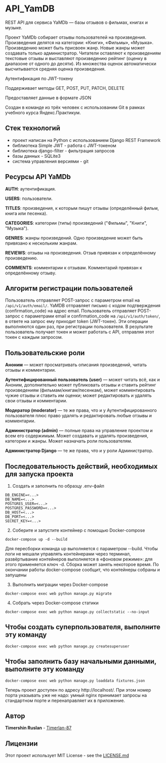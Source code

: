# API_YamDB

REST API для сервиса YaMDb — базы отзывов о фильмах, книгах и музыке.

Проект YaMDb собирает отзывы пользователей на произведения. Произведения делятся на категории: «Книги», «Фильмы», «Музыка».
Произведению может быть присвоен жанр. Новые жанры может создавать только администратор.
Читатели оставляют к произведениям текстовые отзывы и выставляют произведению рейтинг (оценку в диапазоне от одного до десяти).
Из множества оценок автоматически высчитывается средняя оценка произведения.

Аутентификация по JWT-токену

Поддерживает методы GET, POST, PUT, PATCH, DELETE

Предоставляет данные в формате JSON

Cоздан в команде из трёх человек с использованим Git в рамках учебного курса Яндекс.Практикум.

## Стек технологий

- проект написан на Python с использованием Django REST Framework
- библиотека Simple JWT - работа с JWT-токеном
- библиотека django-filter - фильтрация запросов
- базы данных - SQLite3
- система управления версиями - git

## Ресурсы API YaMDb

**AUTH**: аутентификация.

**USERS**: пользователи.

**TITLES**: произведения, к которым пишут отзывы (определённый фильм, книга или песенка).

**CATEGORIES**: категории (типы) произведений ("Фильмы", "Книги", "Музыка").

**GENRES**: жанры произведений. Одно произведение может быть привязано к нескольким жанрам.

**REVIEWS**: отзывы на произведения. Отзыв привязан к определённому произведению.

**COMMENTS**: комментарии к отзывам. Комментарий привязан к определённому отзыву.

## Алгоритм регистрации пользователей

Пользователь отправляет POST-запрос с параметром email на `/api/v1/auth/email/`.
YaMDB отправляет письмо с кодом подтверждения (confirmation_code) на адрес email.
Пользователь отправляет POST-запрос с параметрами email и confirmation_code на `/api/v1/auth/token/`, в ответе на запрос ему приходит token (JWT-токен).
Эти операции выполняются один раз, при регистрации пользователя. В результате пользователь получает токен и может работать с API, отправляя этот токен с каждым запросом.

## Пользовательские роли

**Аноним** — может просматривать описания произведений, читать отзывы и комментарии.

**Аутентифицированный пользователь (user)** — может читать всё, как и Аноним, дополнительно может публиковать отзывы и ставить рейтинг произведениям (фильмам/книгам/песенкам), может комментировать чужие отзывы и ставить им оценки; может редактировать и удалять свои отзывы и комментарии.

**Модератор (moderator)** — те же права, что и у Аутентифицированного пользователя плюс право удалять и редактировать любые отзывы и комментарии.

**Администратор (admin)** — полные права на управление проектом и всем его содержимым. Может создавать и удалять произведения, категории и жанры. Может назначать роли пользователям.

**Администратор Django** — те же права, что и у роли Администратор.

## Последовательность действий, необходимых для запуска проекта

1. Создать и заполнить по образцу .env-файл
```
DB_ENGINE=<...>
DB_NAME=<...>
POSTGRES_USER=<...>
POSTGRES_PASSWORD=<...>
DB_HOST=<...>
DB_PORT=<...>
SECRET_KEY=<...>
```

2. Соберите и запустите контейнер с помощью Docker-compose
```
docker-compose up -d --build 
```
Для пересборки команда up выполняется с параметром --build.
Чтобы логи не мешали управлять контейнерами через терминал, развёртывание контейнеров выполняется в «фоновом режиме»: для этого применяется ключ -d.
Сборка может занять некоторое время. По окончании работы docker-compose сообщит, что контейнеры собраны и запущены

3. Выполнить миграции через Docker-compose
```
docker-compose exec web python manage.py migrate
```
4. Собрать через Docker-compose статики
```
docker-compose exec web python manage.py collectstatic --no-input
```  

## Чтобы создать суперпользователя, выполните эту команду
```
docker-compose exec web python manage.py createsuperuser
```  

## Чтобы заполнить базу начальными данными, выполните эту команду
```
docker-compose exec web python manage.py loaddata fixtures.json
```  

Теперь проект доступен по адресу http://localhost/. При этом номер порта указывать уже не надо: умный nginx принимает запросы на стандартном порте и перенаправляет их в приложение.

## Автор
 **Timershin Ruslan** - [Timerlan-87](https://github.com/Timerlan-87/)

## Лицензии

Этот проект использует MIT License - see the [LICENSE.md](LICENSE.md)
